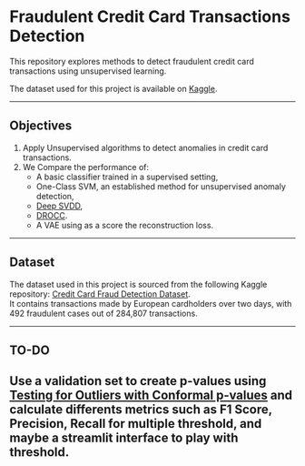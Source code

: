 # Fraudulent Credit Card Transactions Detection

This repository explores methods to detect fraudulent credit card transactions using unsupervised learning.

The dataset used for this project is available on [Kaggle](https://www.kaggle.com/datasets/mlg-ulb/creditcardfraud).

---

## Objectives

1. Apply Unsupervised algorithms to detect anomalies in credit card transactions.
2. We Compare the performance of:
   - A basic classifier trained in a supervised setting,
   - One-Class SVM, an established method for unsupervised anomaly detection,
   - [Deep SVDD](https://proceedings.mlr.press/v80/ruff18a.html),
   - [DROCC](https://arxiv.org/abs/2002.12718).
   - A VAE using as a score the reconstruction loss.

---

## Dataset

The dataset used in this project is sourced from the following Kaggle repository:
[Credit Card Fraud Detection Dataset](https://www.kaggle.com/datasets/mlg-ulb/creditcardfraud).  
It contains transactions made by European cardholders over two days, with 492 fraudulent cases out of 284,807 transactions.

---

## TO-DO

Use a validation set to create p-values using [Testing for Outliers with Conformal p-values](https://arxiv.org/abs/2104.08279) and calculate differents metrics such as F1 Score, Precision, Recall for multiple threshold, and maybe a streamlit interface to play with threshold.
---